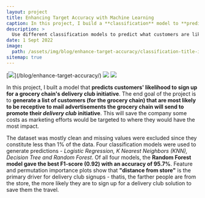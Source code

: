 ```yaml
---
layout: project
title: Enhancing Target Accuracy with Machine Learning
caption: In this project, I build a **classification** model to **predict** which customers will sign up for a grocery store's **Delivery Club**. The final classification model chosen showed an **accuracy of > 95%** and **F1-score of 0.92.**
description: >
  Use different classification models to predict what customers are likely to sign up for Delivery Club.
date: 1 Sept 2022
image: 
  path: /assets/img/blog/enhance-target-accuracy/classification-title-img.png
sitemap: true
---
```


[![](https://img.shields.io/badge/Read_Full_Analysis-blue?)](/blog/enhance-target-accuracy/)
[![](https://img.shields.io/badge/Jupyter-Open_Notebook-blue?logo=Jupyter)](/project-files/enhance-target-accuracy-ml.html)
[![](https://img.shields.io/badge/GitHub-View_in_GitHub-blue?logo=GitHub)](https://github.com/ibiene-ds/enhancing-targeting-accuracy)

In this project, I built a model that **predicts customers' likelihood to sign up for a grocery chain's delivery club initiative**. The end goal of the project is to **generate a list of customers (for the grocery chain) that are most likely to be receptive to mail advertisements the grocery chain will send to promote their *delivery club* initiative**. This will save the company some costs as marketing efforts would be targeted to where they would have the most impact. 

The dataset was mostly clean and missing values were excluded since they constitute less than 1% of the data.  Four classification models were used to generate predictions - *Logistic Regression, K Nearest Neighbors (KNN), Decision Tree and Random Forest*. Of all four models, the **Random Forest model gave the best F1-score (0.92) with an accuracy of 95.7%**. Feature and permutation importance plots show that **"distance from store"** is the primary driver for delivery club signups - thatis, the farther people are from the store, the more likely they are to sign up for a delivery club solution to save them the travel.

